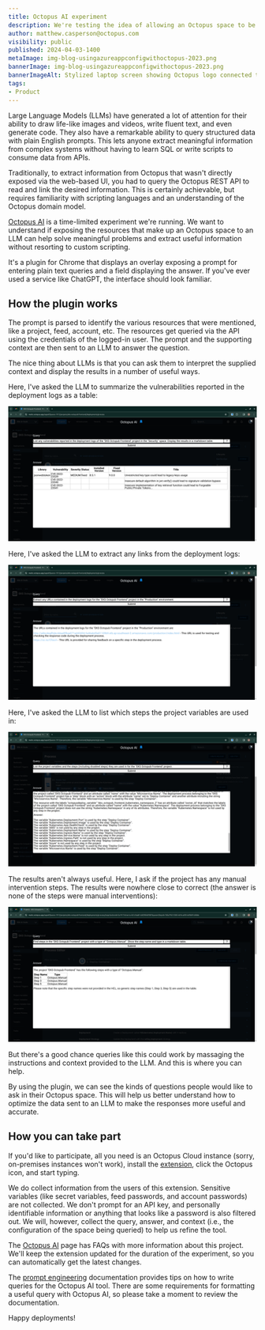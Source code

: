 ```yaml
---
title: Octopus AI experiment
description: We're testing the idea of allowing an Octopus space to be queried in plain English with an AI integration and would love some feedback.
author: matthew.casperson@octopus.com
visibility: public
published: 2024-04-03-1400
metaImage: img-blog-usingazureappconfigwithoctopus-2023.png
bannerImage: img-blog-usingazureappconfigwithoctopus-2023.png
bannerImageAlt: Stylized laptop screen showing Octopus logo connected to cogs in the cloud, with a clipboard to the right.
tags:
- Product
---
```


Large Language Models (LLMs) have generated a lot of attention for their ability to draw life-like images and videos, write fluent text, and even generate code. They also have a remarkable ability to query structured data with plain English prompts. This lets anyone extract meaningful information from complex systems without having to learn SQL or write scripts to consume data from APIs.

Traditionally, to extract information from Octopus that wasn't directly exposed via the web-based UI, you had to query the Octopus REST API to read and link the desired information. This is certainly achievable, but requires familiarity with scripting languages and an understanding of the Octopus domain model.

[Octopus AI](https://chromewebstore.google.com/detail/octopus-ai-experiment/lpeediihgpakkfdiliphohbglloghlmi) is a time-limited experiment we're running. We want to understand if exposing the resources that make up an Octopus space to an LLM can help solve meaningful problems and extract useful information without resorting to custom scripting.

It's a plugin for Chrome that displays an overlay exposing a prompt for entering plain text queries and a field displaying the answer. If you've ever used a service like ChatGPT, the interface should look familiar.

## How the plugin works

The prompt is parsed to identify the various resources that were mentioned, like a project, feed, account, etc. The resources get queried via the API using the credentials of the logged-in user. The prompt and the supporting context are then sent to an LLM to answer the question.

The nice thing about LLMs is that you can ask them to interpret the supplied context and display the results in a number of useful ways. 

Here, I've asked the LLM to summarize the vulnerabilities reported in the deployment logs as a table:

![Octopus AI screenshot](octopus-ai.png)

Here, I've asked the LLM to extract any links from the deployment logs:

![Octopus AI Screenshot](extract-links.png)

Here, I've asked the LLM to list which steps the project variables are used in:

![Octopus AI Screenshot](find-variables.png)

The results aren't always useful. Here, I ask if the project has any manual intervention steps. The results were nowhere close to correct (the answer is none of the steps were manual interventions):

![Octopus AI Screenshot](manual-intervention.png)

But there's a good chance queries like this could work by massaging the instructions and context provided to the LLM. And this is where you can help.

By using the plugin, we can see the kinds of questions people would like to ask in their Octopus space. This will help us better understand how to optimize the data sent to an LLM to make the responses more useful and accurate.

## How you can take part

If you'd like to participate, all you need is an Octopus Cloud instance (sorry, on-premises instances won't work), install the [extension](https://chromewebstore.google.com/detail/octopus-ai-experiment/lpeediihgpakkfdiliphohbglloghlmi), click the Octopus icon, and start typing.

We do collect information from the users of this extension. Sensitive variables (like secret variables, feed passwords, and account passwords) are not collected. We don't prompt for an API key, and personally identifiable information or anything that looks like a password is also filtered out. We will, however, collect the query, answer, and context (i.e., the configuration of the space being queried) to help us refine the tool.

The [Octopus AI](https://chromewebstore.google.com/detail/octopus-ai-experiment/lpeediihgpakkfdiliphohbglloghlmi) page has FAQs with more information about this project. We'll keep the extension updated for the duration of the experiment, so you can automatically get the latest changes.

The [prompt engineering](https://github.com/OctopusSolutionsEngineering/OctopusCopilot/wiki/Prompt-Engineering-with-Octopus) documentation provides tips on how to write queries for the Octopus AI tool. There are some requirements for formatting a useful query with Octopus AI, so please take a moment to review the documentation.

Happy deployments!
